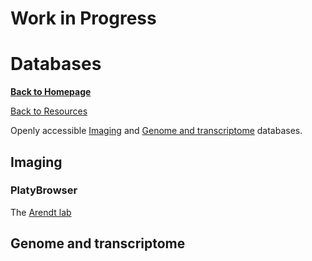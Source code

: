 # Work in Progress


# Databases

[**Back to Homepage**](index.md)

[Back to Resources](resources.md)


Openly accessible [Imaging](#imaging) and [Genome and transcriptome](#genome-and-transcriptome) databases. 

## Imaging


### PlatyBrowser

The [Arendt lab](lab.md#arendt-lab) 


## Genome and transcriptome
